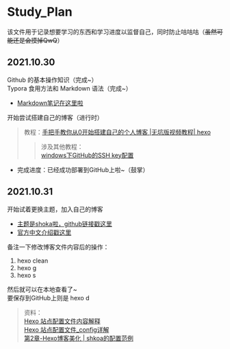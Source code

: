 # Study_Plan
该文件用于记录想要学习的东西和学习进度以监督自己，同时防止咕咕咕（~~虽然可能还是会摸掉QwQ~~）

## 2021.10.30
Github 的基本操作知识（完成~）  
Typora 食用方法和 Markdown 语法（完成~）  
- [Markdown笔记在这里啦](https://github.com/Astolfocat/Markdown_study)  

开始尝试搭建自己的博客（进行时）
>教程：[手把手教你从0开始搭建自己的个人博客 |无坑版视频教程| hexo](https://www.bilibili.com/video/BV1Yb411a7ty?p=1&share_medium=android&share_plat=android&share_source=QQ&share_tag=s_i&timestamp=1635581158&unique_k=eSoVqM)
>>涉及其他教程：  
>>[windows下GitHub的SSH key配置](https://www.jianshu.com/p/9317a927e844)

- 完成进度：已经成功部署到GitHub上啦~（鼓掌）

## 2021.10.31
开始试着更换主题，加入自己的博客
- [主题是shoka啦，github链接戳这里](https://github.com/amehime/hexo-theme-shoka)  
- [官方中文介绍戳这里](https://shoka.lostyu.me/computer-science/note/theme-shoka-doc/)  

备注一下修改博客文件内容后的操作：  
1. hexo clean
2. hexo g
3. hexo s

然后就可以在本地查看了~  
要保存到GitHub上则是 hexo d  
>资料：  
>[Hexo 站点配置文件内容解释](https://blog.csdn.net/lijing742180/article/details/85722664)  
>[Hexo 站点配置文件_config详解](https://vonsdite.github.io/posts/e990fc02.html)  
>[第2章-Hexo博客美化 | shkoa的配置范例](https://blog.csdn.net/BetrayVirginia/article/details/113572364)  
